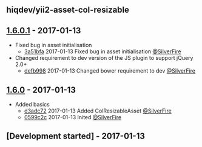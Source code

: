 ## hiqdev/yii2-asset-col-resizable

## [1.6.0.1] - 2017-01-13

- Fixed bug in asset initialisation
    - [3a51bfa] 2017-01-13 Fixed bug in asset initialisation [@SilverFire]
- Changed requirement to dev version of the JS plugin to support jQuery 2.0+
    - [defb998] 2017-01-13 Changed bower requirement to dev [@SilverFire]

## [1.6.0] - 2017-01-13

- Added basics
    - [d3adc72] 2017-01-13 Added ColResizableAsset [@SilverFire]
    - [0599c2c] 2017-01-13 Inited [@SilverFire]

## [Development started] - 2017-01-13

[@hiqsol]: https://github.com/hiqsol
[sol@hiqdev.com]: https://github.com/hiqsol
[@SilverFire]: https://github.com/SilverFire
[d.naumenko.a@gmail.com]: https://github.com/SilverFire
[@tafid]: https://github.com/tafid
[andreyklochok@gmail.com]: https://github.com/tafid
[@BladeRoot]: https://github.com/BladeRoot
[bladeroot@gmail.com]: https://github.com/BladeRoot
[d3adc72]: https://github.com/hiqdev/yii2-asset-col-resizable/commit/d3adc72
[0599c2c]: https://github.com/hiqdev/yii2-asset-col-resizable/commit/0599c2c
[Under development]: https://github.com/hiqdev/yii2-asset-col-resizable/compare/1.6.0...HEAD
[1.6.0]: https://github.com/hiqdev/yii2-asset-col-resizable/releases/tag/1.6.0
[3a51bfa]: https://github.com/hiqdev/yii2-asset-col-resizable/commit/3a51bfa
[defb998]: https://github.com/hiqdev/yii2-asset-col-resizable/commit/defb998
[1.6.0.1]: https://github.com/hiqdev/yii2-asset-col-resizable/compare/1.6.0...1.6.0.1
